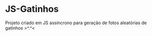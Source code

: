 # JS-Gatinhos
Projeto criado em JS assíncrono para geração de fotos aleatórias de gatinhos >^.^&lt; 
